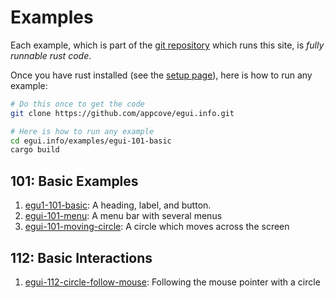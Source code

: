 
# Examples

Each example, which is part of the [git repository](https://github.com/appcove/egui.info.git) which runs this site, is *fully runnable rust code*. 

Once you have rust installed (see the [setup page](/setup)), here is how to run any example:

```bash
# Do this once to get the code
git clone https://github.com/appcove/egui.info.git

# Here is how to run any example
cd egui.info/examples/egui-101-basic
cargo build
```


## 101: Basic Examples

1. [egu1-101-basic](./egui-101-basic): A heading, label, and button.
1. [egui-101-menu](./egui-101-menu): A menu bar with several menus
1. [egui-101-moving-circle](./egui-101-moving-circle): A circle which moves across the screen


## 112: Basic Interactions

1. [egui-112-circle-follow-mouse](./egui-112-circle-follow-mouse): Following the mouse pointer with a circle



